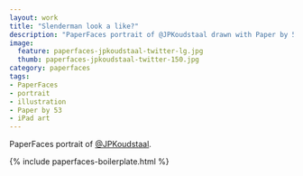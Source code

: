 ```yaml
---
layout: work
title: "Slenderman look a like?"
description: "PaperFaces portrait of @JPKoudstaal drawn with Paper by 53 on an iPad."
image: 
  feature: paperfaces-jpkoudstaal-twitter-lg.jpg
  thumb: paperfaces-jpkoudstaal-twitter-150.jpg
category: paperfaces
tags: 
- PaperFaces
- portrait
- illustration
- Paper by 53
- iPad art
---
```


PaperFaces portrait of [@JPKoudstaal](http://twitter.com/JPKoudstaal).

{% include paperfaces-boilerplate.html %}